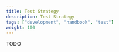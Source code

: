 ```yaml
---
title: Test Strategy
description: Test Strategy
tags: ["development", "handbook", "test"]
weight: 100
---
```

TODO
